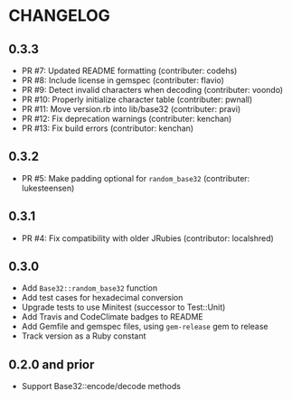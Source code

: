 # CHANGELOG

## 0.3.3
- PR #7: Updated README formatting (contributer: codehs)
- PR #8: Include license in gemspec (contributer: flavio)
- PR #9: Detect invalid characters when decoding (contributer: voondo)
- PR #10: Properly initialize character table (contributer: pwnall)
- PR #11: Move version.rb into lib/base32 (contributer: pravi)
- PR #12: Fix deprecation warnings (contributer: kenchan)
- PR #13: Fix build errors (contributor: kenchan)

## 0.3.2

- PR #5: Make padding optional for `random_base32` (contributer: lukesteensen)

## 0.3.1

- PR #4: Fix compatibility with older JRubies (contributor: localshred)

## 0.3.0

- Add `Base32::random_base32` function
- Add test cases for hexadecimal conversion
- Upgrade tests to use Minitest (successor to Test::Unit)
- Add Travis and CodeClimate badges to README
- Add Gemfile and gemspec files, using `gem-release` gem to release
- Track version as a Ruby constant

## 0.2.0 and prior

- Support Base32::encode/decode methods
